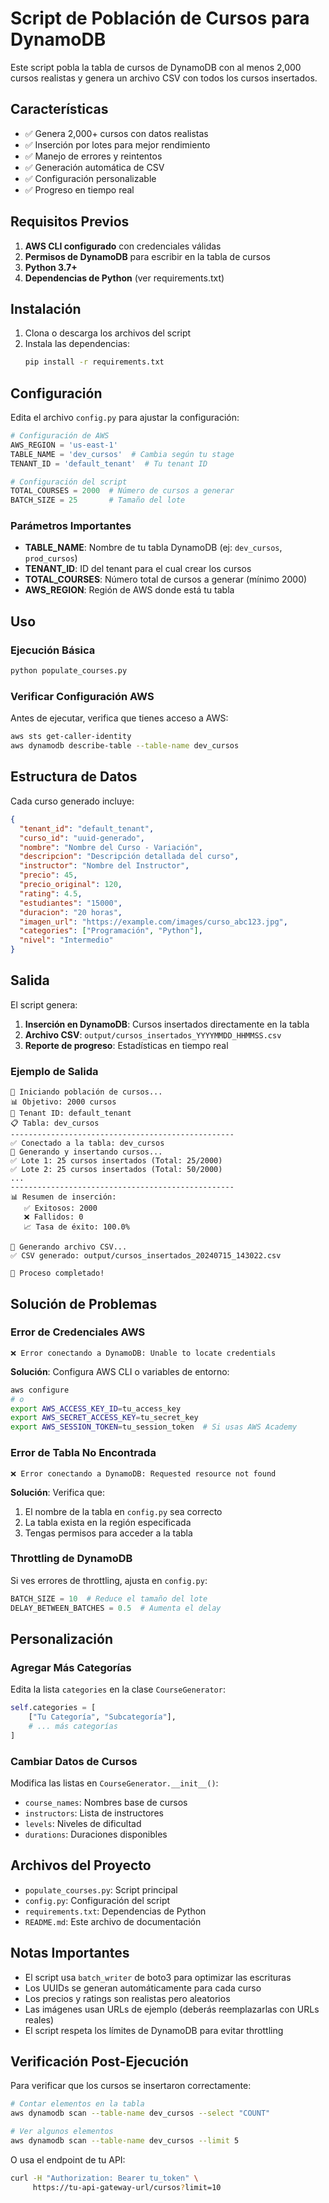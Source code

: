 # Script de Población de Cursos para DynamoDB

Este script pobla la tabla de cursos de DynamoDB con al menos 2,000 cursos realistas y genera un archivo CSV con todos los cursos insertados.

## Características

- ✅ Genera 2,000+ cursos con datos realistas
- ✅ Inserción por lotes para mejor rendimiento
- ✅ Manejo de errores y reintentos
- ✅ Generación automática de CSV
- ✅ Configuración personalizable
- ✅ Progreso en tiempo real

## Requisitos Previos

1. **AWS CLI configurado** con credenciales válidas
2. **Permisos de DynamoDB** para escribir en la tabla de cursos
3. **Python 3.7+**
4. **Dependencias de Python** (ver requirements.txt)

## Instalación

1. Clona o descarga los archivos del script
2. Instala las dependencias:
   ```bash
   pip install -r requirements.txt
   ```

## Configuración

Edita el archivo `config.py` para ajustar la configuración:

```python
# Configuración de AWS
AWS_REGION = 'us-east-1'
TABLE_NAME = 'dev_cursos'  # Cambia según tu stage
TENANT_ID = 'default_tenant'  # Tu tenant ID

# Configuración del script
TOTAL_COURSES = 2000  # Número de cursos a generar
BATCH_SIZE = 25       # Tamaño del lote
```

### Parámetros Importantes

- **TABLE_NAME**: Nombre de tu tabla DynamoDB (ej: `dev_cursos`, `prod_cursos`)
- **TENANT_ID**: ID del tenant para el cual crear los cursos
- **TOTAL_COURSES**: Número total de cursos a generar (mínimo 2000)
- **AWS_REGION**: Región de AWS donde está tu tabla

## Uso

### Ejecución Básica

```bash
python populate_courses.py
```

### Verificar Configuración AWS

Antes de ejecutar, verifica que tienes acceso a AWS:

```bash
aws sts get-caller-identity
aws dynamodb describe-table --table-name dev_cursos
```

## Estructura de Datos

Cada curso generado incluye:

```json
{
  "tenant_id": "default_tenant",
  "curso_id": "uuid-generado",
  "nombre": "Nombre del Curso - Variación",
  "descripcion": "Descripción detallada del curso",
  "instructor": "Nombre del Instructor",
  "precio": 45,
  "precio_original": 120,
  "rating": 4.5,
  "estudiantes": "15000",
  "duracion": "20 horas",
  "imagen_url": "https://example.com/images/curso_abc123.jpg",
  "categories": ["Programación", "Python"],
  "nivel": "Intermedio"
}
```

## Salida

El script genera:

1. **Inserción en DynamoDB**: Cursos insertados directamente en la tabla
2. **Archivo CSV**: `output/cursos_insertados_YYYYMMDD_HHMMSS.csv`
3. **Reporte de progreso**: Estadísticas en tiempo real

### Ejemplo de Salida

```
🚀 Iniciando población de cursos...
📊 Objetivo: 2000 cursos
🏢 Tenant ID: default_tenant
📋 Tabla: dev_cursos
--------------------------------------------------
✅ Conectado a la tabla: dev_cursos
📝 Generando y insertando cursos...
✅ Lote 1: 25 cursos insertados (Total: 25/2000)
✅ Lote 2: 25 cursos insertados (Total: 50/2000)
...
--------------------------------------------------
📊 Resumen de inserción:
   ✅ Exitosos: 2000
   ❌ Fallidos: 0
   📈 Tasa de éxito: 100.0%

📄 Generando archivo CSV...
✅ CSV generado: output/cursos_insertados_20240715_143022.csv

🎉 Proceso completado!
```

## Solución de Problemas

### Error de Credenciales AWS

```
❌ Error conectando a DynamoDB: Unable to locate credentials
```

**Solución**: Configura AWS CLI o variables de entorno:
```bash
aws configure
# o
export AWS_ACCESS_KEY_ID=tu_access_key
export AWS_SECRET_ACCESS_KEY=tu_secret_key
export AWS_SESSION_TOKEN=tu_session_token  # Si usas AWS Academy
```

### Error de Tabla No Encontrada

```
❌ Error conectando a DynamoDB: Requested resource not found
```

**Solución**: Verifica que:
1. El nombre de la tabla en `config.py` sea correcto
2. La tabla exista en la región especificada
3. Tengas permisos para acceder a la tabla

### Throttling de DynamoDB

Si ves errores de throttling, ajusta en `config.py`:
```python
BATCH_SIZE = 10  # Reduce el tamaño del lote
DELAY_BETWEEN_BATCHES = 0.5  # Aumenta el delay
```

## Personalización

### Agregar Más Categorías

Edita la lista `categories` en la clase `CourseGenerator`:

```python
self.categories = [
    ["Tu Categoría", "Subcategoría"],
    # ... más categorías
]
```

### Cambiar Datos de Cursos

Modifica las listas en `CourseGenerator.__init__()`:
- `course_names`: Nombres base de cursos
- `instructors`: Lista de instructores
- `levels`: Niveles de dificultad
- `durations`: Duraciones disponibles

## Archivos del Proyecto

- `populate_courses.py`: Script principal
- `config.py`: Configuración del script
- `requirements.txt`: Dependencias de Python
- `README.md`: Este archivo de documentación

## Notas Importantes

- El script usa `batch_writer` de boto3 para optimizar las escrituras
- Los UUIDs se generan automáticamente para cada curso
- Los precios y ratings son realistas pero aleatorios
- Las imágenes usan URLs de ejemplo (deberás reemplazarlas con URLs reales)
- El script respeta los límites de DynamoDB para evitar throttling

## Verificación Post-Ejecución

Para verificar que los cursos se insertaron correctamente:

```bash
# Contar elementos en la tabla
aws dynamodb scan --table-name dev_cursos --select "COUNT"

# Ver algunos elementos
aws dynamodb scan --table-name dev_cursos --limit 5
```

O usa el endpoint de tu API:
```bash
curl -H "Authorization: Bearer tu_token" \
     https://tu-api-gateway-url/cursos?limit=10
```